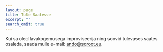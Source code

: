 ```yaml
---
layout: page
title: Tule Saatesse
excerpt: ""
search_omit: true
---
```


Kui sa oled lavakogemusega improviseerija ning soovid tulevases saates osaleda, saada mulle e-mail: ando@sqroot.eu.